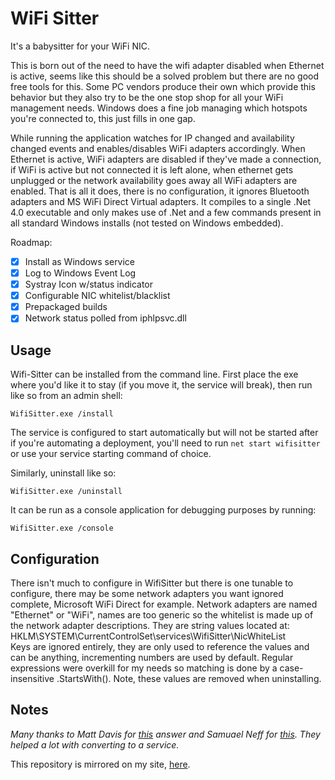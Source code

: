 # WiFi Sitter
It's a babysitter for your WiFi NIC.  

This is born out of the need to have the wifi adapter disabled when Ethernet is
active, seems like this should be a solved problem but there are no good free
tools for this. Some PC vendors produce their own which provide this behavior
but they also try to be the one stop shop for all your WiFi management needs.
Windows does a fine job managing which hotspots you're connected to, this just
fills in one gap.

While running the application watches for IP changed and availability changed
events and enables/disables WiFi adapters accordingly. When Ethernet is active,
WiFi adapters are disabled if they've made a connection, if WiFi is active but
not connected it is left alone, when ethernet gets unplugged or the network
availability goes away all WiFi adapters are enabled. That is all it does,
there is no configuration, it ignores Bluetooth adapters and MS WiFi Direct
Virtual adapters. It compiles to a single .Net 4.0 executable and only makes
use of .Net and a few commands present in all standard Windows installs (not
tested on Windows embedded).

Roadmap:

-  [x] Install as Windows service
-  [x] Log to Windows Event Log
-  [x] Systray Icon w/status indicator
-  [x] Configurable NIC whitelist/blacklist
-  [x] Prepackaged builds
-  [x] Network status polled from iphlpsvc.dll

## Usage

Wifi-Sitter can be installed from the command line. First place the exe where
you'd like it to stay (if you move it, the service will break), then run like
so from an admin shell:  
  
`WifiSitter.exe /install`  
  
The service is configured to start automatically but will not be started after
if you're automating a deployment, you'll need to run `net start wifisitter`
or use your service starting command of choice. 
  
Similarly, uninstall like so:  
  
`WifiSitter.exe /uninstall`  
  
It can be run as a console application for debugging purposes by running:  
  
`WifiSitter.exe /console` 


## Configuration

There isn't much to configure in WifiSitter but there is one tunable to configure,
there may be some network adapters you want ignored complete, Microsoft WiFi 
Direct for example. Network adapters are named "Ethernet" or "WiFi", names are
too generic so the whitelist is made up of the network adapter descriptions.
They are string values located at:
HKLM\SYSTEM\CurrentControlSet\services\WifiSitter\NicWhiteList  
Keys are ignored entirely, they are only used to reference the values and can be
anything, incrementing numbers are used by default. Regular expressions were
overkill for my needs so matching is done by a case-insensitive .StartsWith().
Note, these values are removed when uninstalling.

## Notes

*Many thanks to Matt Davis for  [this](http://stackoverflow.com/a/4865893/977627) answer
and Samuael Neff for [this](http://stackoverflow.com/a/12282179/977627). They helped a lot with converting to a service.*

This repository is mirrored on my site, [here](https://mcardletech.com/git/sean-m/wifi-sitter).
